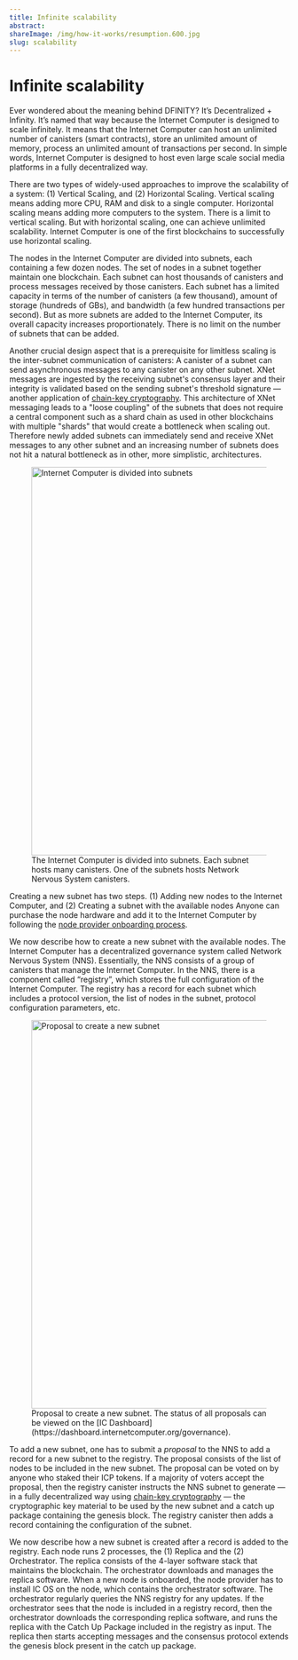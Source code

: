 ```yaml
---
title: Infinite scalability
abstract: 
shareImage: /img/how-it-works/resumption.600.jpg
slug: scalability
---
```


# Infinite scalability

Ever wondered about the meaning behind DFINITY? It’s Decentralized + Infinity. It’s named that way because the Internet Computer is designed to scale infinitely. It means that the Internet Computer can host an unlimited number of canisters (smart contracts), store an unlimited amount of memory, process an unlimited amount of transactions per second. In simple words, Internet Computer is designed to host even large scale social media platforms in a fully decentralized way. 

There are two types of widely-used approaches to improve the scalability of a system: (1) Vertical Scaling, and (2) Horizontal Scaling. Vertical scaling means adding more CPU, RAM and disk to a single computer. Horizontal scaling means adding more computers to the system. There is a limit to vertical scaling. But with horizontal scaling, one can achieve unlimited scalability. Internet Computer is one of the first blockchains to successfully use horizontal scaling.

The nodes in the Internet Computer are divided into subnets, each containing a few dozen nodes. The set of nodes in a subnet together maintain one blockchain. Each subnet can host thousands of canisters and process messages received by those canisters. Each subnet has a limited capacity in terms of the number of canisters (a few thousand), amount of storage (hundreds of GBs), and bandwidth (a few hundred transactions per second). But as more subnets are added to the Internet Computer, its overall capacity increases proportionately. There is no limit on the number of subnets that can be added.

Another crucial design aspect that is a prerequisite for limitless scaling is the inter-subnet communication of canisters: A canister of a subnet can send asynchronous messages to any canister on any other subnet. XNet messages are ingested by the receiving subnet's consensus layer and their integrity is validated based on the sending subnet's threshold signature — another application of [chain-key cryptography](/how-it-works/chain-key-technology/). This architecture of XNet messaging leads to a "loose coupling" of the subnets that does not require a central component such as a shard chain as used in other blockchains with multiple "shards" that would create a bottleneck when scaling out. Therefore newly added subnets can immediately send and receive XNet messages to any other subnet and an increasing number of subnets does not hit a natural bottleneck as in other, more simplistic, architectures.

<figure>
<img src="/img/how-it-works/add-new-subnet.png" alt="Internet Computer is divided into subnets" title="Internet Computer is divided into subnets." align="center" style="width:700px">
<figcaption align="left">
The Internet Computer is divided into subnets. Each subnet hosts many canisters. One of the subnets hosts Network Nervous System canisters.
</figcaption>
</figure> 

Creating a new subnet has two steps. (1) Adding new nodes to the Internet Computer, and (2) Creating a subnet with the available nodes
Anyone can purchase the node hardware and add it to the Internet Computer by following the [node provider onboarding process](https://wiki.internetcomputer.org/wiki/Node_Provider_Onboarding). 

We now describe how to create a new subnet with the available nodes. The Internet Computer has a decentralized governance system called Network Nervous System (NNS). Essentially, the NNS consists of a group of canisters that manage the Internet Computer. In the NNS, there is a component called “registry”, which stores the full configuration of the Internet Computer. The registry has a record for each subnet which includes a protocol version, the list of nodes in the subnet, protocol configuration parameters, etc. 

<figure>
<img src="/img/how-it-works/new-subnet-proposal.png" alt="Proposal to create a new subnet" title="Proposal to create a new subnet" align="center" style="width:700px">
<figcaption align="left">
Proposal to create a new subnet. The status of all proposals can be viewed on the [IC Dashboard](https://dashboard.internetcomputer.org/governance).
</figcaption>
</figure> 

To add a new subnet, one has to submit a *proposal* to the NNS to add a record for a new subnet to the registry. The proposal consists of the list of nodes to be included in the new subnet. The proposal can be voted on by anyone who staked their ICP tokens. If a majority of voters accept the proposal, then the registry canister instructs the NNS subnet to generate — in a fully decentralized way using [chain-key cryptography](/how-it-works/chain-key-technology/) — the cryptographic key material to be used by the new subnet and a catch up package containing the genesis block. The registry canister then adds a record containing the configuration of the subnet. 

We now describe how a new subnet is created after a record is added to the registry. Each node runs 2 processes, the (1) Replica and the (2) Orchestrator. The replica consists of the 4-layer software stack that maintains the blockchain. The orchestrator downloads and manages the replica software.  When a new node is onboarded, the node provider has to install IC OS on the node, which contains the orchestrator software. The orchestrator regularly queries the NNS registry for any updates. If the orchestrator sees that the node is included in a registry record, then the orchestrator downloads the corresponding replica software, and runs the replica with the Catch Up Package included in the registry as input. The replica then starts accepting messages and the consensus protocol extends the genesis block present in the catch up package.


